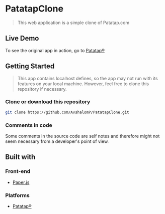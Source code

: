 # PatatapClone
> This web application is a simple clone of Patatap.com

## Live Demo

To see the original app in action, go to [Patatap®](https://patatap.com)
 
## Getting Started

> This app contains localhost defines, so the app may not run with its features on your local machine. However, feel free to clone this repository if necessary.

### Clone or download this repository

```sh
git clone https://github.com/AvshalomP/PatatapClone.git
```

### Comments in code

Some comments in the source code are self notes and therefore might not seem necessary from a developer's point of view.

## Built with

### Front-end

* [Paper.js](http://paperjs.org/)

### Platforms

* [Patatap®](https://patatap.com)


